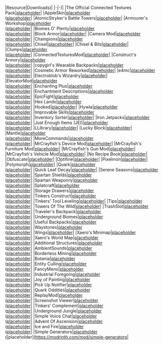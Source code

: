 |Resource|Downloads)|
|-|-)|
|The Official Connected Textures Pack|[placeholder](https://www.curseforge.com/minecraft/texture-packs/ctp)|
|AppleSkin|[placeholder](https://www.curseforge.com/minecraft/mc-mods/appleskin)<br>([placeholder](https://modrinth.com/mod/appleskin)|
|AtomicStryker's Battle Towers|[placeholder](https://www.curseforge.com/minecraft/mc-mods/atomicstrykers-battle-towers)|
|Armourer's Workshop|[placeholder](https://www.curseforge.com/minecraft/mc-mods/armourers-workshop)<br>([placeholder](https://modrinth.com/mod/armourers-workshop)|
|Biomes O' Plenty|[placeholder](https://www.curseforge.com/minecraft/mc-mods/biomes-o-plenty)<br>([placeholder](https://modrinth.com/mod/biomes-o-plenty)|
|Block Armor|[placeholder](https://www.curseforge.com/minecraft/mc-mods/block-armor)|
|Camera Mod|[placeholder](https://www.curseforge.com/minecraft/mc-mods/camera-mod)<br>([placeholder](https://modrinth.com/mod/camera-mod)|
|Champions|[placeholder](https://www.curseforge.com/minecraft/mc-mods/champions)<br>([placeholder](https://modrinth.com/mod/champions)|
|Chisel|[placeholder](https://www.curseforge.com/minecraft/mc-mods/chisel)|
|Chisel & Bits|[placeholder](https://www.curseforge.com/minecraft/mc-mods/chisels-bits)|
|Clumps|[placeholder](https://www.curseforge.com/minecraft/mc-mods/clumps)<br>([placeholder](https://modrinth.com/mod/clumps)|
|ConnectedTexturesMod|[placeholder](https://www.curseforge.com/minecraft/mc-mods/ctm)|
|Construct's Armory|[placeholder](https://www.curseforge.com/minecraft/mc-mods/constructs-armory)<br>([placeholder](https://modrinth.com/mod/constructs-armory)|
|copygirl's Wearable Backpacks|[placeholder](https://www.curseforge.com/minecraft/mc-mods/wearable-backpacks)<br>([placeholder](https://modrinth.com/mod/wearablebackpacks)|
|Cosmetic Armor Reworked|[placeholder](https://www.curseforge.com/minecraft/mc-mods/cosmetic-armor-reworked)|
|e4mc|[placeholder](https://www.curseforge.com/minecraft/mc-mods/e4mc)<br>([placeholder](https://modrinth.com/mod/e4mc)|
|Electroblob's Wizardry|[placeholder](https://www.curseforge.com/minecraft/mc-mods/electroblobs-wizardry)|
|ElevatorMod|[placeholder](https://www.curseforge.com/minecraft/mc-mods/openblocks-elevator)<br>([placeholder](https://modrinth.com/mod/elevatormod)|
|Enchanting Plus|[placeholder](https://www.curseforge.com/minecraft/mc-mods/enchanting-plus)<br>([placeholder](https://modrinth.com/mod/enchanting-plus)|
|Enchantment Descriptions|[placeholder](https://www.curseforge.com/minecraft/mc-mods/enchantment-descriptions)<br>([placeholder](https://modrinth.com/mod/enchantment-descriptions)|
|EpicFight|[placeholder](https://www.curseforge.com/minecraft/mc-mods/epic-fight-mod)<br>([placeholder](https://modrinth.com/mod/epic-fight)|
|Hex Lands|[placeholder](https://www.curseforge.com/minecraft/mc-mods/hex-lands)<br>([placeholder](https://modrinth.com/mod/hexlands)|
|Hooked|[placeholder](https://www.curseforge.com/minecraft/mc-mods/hooked)|
|Hywla|[placeholder](https://www.curseforge.com/minecraft/mc-mods/hwyla)<br>([placeholder](https://modrinth.com/mod/hwyla)|
|Improvable Skills|[placeholder](https://www.curseforge.com/minecraft/mc-mods/improvable-skills)<br>([placeholder](https://modrinth.com/mod/improvable-skills)|
|Inventory Sorter|[placeholder](https://www.curseforge.com/minecraft/mc-mods/inventory-sorter)|
|Iron Jetpacks|[placeholder](https://www.curseforge.com/minecraft/mc-mods/iron-jetpacks)<br>([placeholder](https://modrinth.com/mod/iron-jetpacks)|
|Just Enough Items (JEI)|[placeholder](https://www.curseforge.com/minecraft/mc-mods/jei)<br>([placeholder](https://modrinth.com/mod/jei)|
|LLibrary|[placeholder](https://www.curseforge.com/minecraft/mc-mods/llibrary)|
|Lucky Block|[placeholder](https://www.curseforge.com/minecraft/mc-mods/lucky-block)|
|Mantle|[placeholder](https://www.curseforge.com/minecraft/mc-mods/mantle)<br>([placeholder](https://modrinth.com/mod/mantle)|
|MoreCommands|[placeholder](https://www.curseforge.com/minecraft/mc-mods/morecommands)<br>([placeholder](https://modrinth.com/mod/morecommands)|
|MrCrayfish's Device Mod|[placeholder](https://mrcrayfish.com/mods/cdm)|
|MrCrayfish's Furniture Mod|[placeholder](https://mrcrayfish.com/mods/cfm)|
|MrCrayfish's Gun Mod|[placeholder](https://mrcrayfish.com/mods/cgm)|
|MrCrayfish's Vehicle Mod|[placeholder](https://mrcrayfish.com/mods/vehicle)|
|No Recipe Book|[placeholder](https://www.curseforge.com/minecraft/mc-mods/no-recipe-book)|
|Obfuscate|[placeholder](https://mrcrayfish.com/mods/obfuscate)|
|Optifine|[placeholder](https://optifine.net)|
|Pixelmon|[placeholder](https://reforged.gg)|
|Polymorph|[placeholder](https://modrinth.com/mod/polymorph)|
|Quark|[placeholder](https://www.curseforge.com/minecraft/mc-mods/quark)<br>([placeholder](https://modrinth.com/mod/quark)|
|Quick Leaf Decay|[placeholder](https://www.curseforge.com/minecraft/mc-mods/quick-leaf-decay)|
|Serene Seasons|[placeholder](https://www.curseforge.com/minecraft/mc-mods/serene-seasons)<br>([placeholder](https://modrinth.com/mod/serene-seasons)|
|Spartan Shields|[placeholder](https://www.curseforge.com/minecraft/mc-mods/spartan-shields)<br>([placeholder](https://modrinth.com/mod/spartan-shields)|
|Spartan Weaponry|[placeholder](https://www.curseforge.com/minecraft/mc-mods/spartan-weaponry)<br>([placeholder](https://modrinth.com/mod/spartan-weaponry)|
|Splatcraft|[placeholder](https://www.curseforge.com/minecraft/mc-mods/splatcraft)<br>([placeholder](https://modrinth.com/mod/splatcraft)|
|Storage Drawers|[placeholder](https://www.curseforge.com/minecraft/mc-mods/storage-drawers)<br>([placeholder](https://modrinth.com/mod/storagedrawers)|
|Tinkers Construct|[placeholder](https://www.curseforge.com/minecraft/mc-mods/tinkers-construct)<br>([placeholder](https://modrinth.com/mod/tinkers-construct)|
|Tinkers' Tool Leveling|[placeholder](https://www.curseforge.com/minecraft/mc-mods/tinkers-tool-leveling)|
|Tips|[placeholder](https://www.curseforge.com/minecraft/mc-mods/tips)<br>([placeholder](https://modrinth.com/mod/tips)|
|Towers Of The Wild|[placeholder](https://www.curseforge.com/minecraft/mc-mods/towers-of-the-wild)|
|TrashSlot|[placeholder](https://www.curseforge.com/minecraft/mc-mods/trashslot)<br>([placeholder](https://modrinth.com/mod/trashslot)|
|Traveler's Backpack|[placeholder](https://www.curseforge.com/minecraft/mc-mods/travelers-backpack)<br>([placeholder](https://modrinth.com/mod/travelersbackpack)|
|Underground Biomes|[placeholder](https://www.curseforge.com/minecraft/mc-mods/underground-biomes)<br>([placeholder](https://modrinth.com/mod/underground-biomes)|
|Useful Backpacks|[placeholder](https://www.curseforge.com/minecraft/mc-mods/useful-backpacks)<br>([placeholder](https://modrinth.com/mod/useful-backpacks)|
|Waystones|[placeholder](https://www.curseforge.com/minecraft/mc-mods/waystones)<br>([placeholder](https://modrinth.com/mod/waystones)|
|Wings|[placeholder](https://www.curseforge.com/minecraft/mc-mods/wings)|
|Xaero's Minimap|[placeholder](https://www.curseforge.com/minecraft/mc-mods/xaeros-minimap)<br>([placeholder](https://modrinth.com/mod/xaeros-minimap)|
|Xaero's World Map|[placeholder](https://www.curseforge.com/minecraft/mc-mods/xaeros-world-map)<br>([placeholder](https://modrinth.com/mod/xaeros-world-map)|
|Additional Structures|[placeholder](https://www.curseforge.com/minecraft/mc-mods/additional-structures)<br>([placeholder](https://modrinth.com/mod/additional-structures)|
|AmbientSounds|[placeholder](https://www.curseforge.com/minecraft/mc-mods/ambientsounds)<br>([placeholder](https://modrinth.com/mod/ambientsounds)|
|Borderless Mining|[placeholder](https://www.curseforge.com/minecraft/mc-mods/borderless-mining)<br>([placeholder](https://modrinth.com/mod/borderless-mining)|
|Botania|[placeholder](https://www.curseforge.com/minecraft/mc-mods/botania)<br>([placeholder](https://modrinth.com/mod/botania)|
|Entity Culling|[placeholder](https://www.curseforge.com/minecraft/mc-mods/entityculling)<br>([placeholder](https://modrinth.com/mod/entityculling)|
|FancyMenu|[placeholder](https://www.curseforge.com/minecraft/mc-mods/fancymenu)<br>([placeholder](https://modrinth.com/mod/fancymenu)|
|Industrial Foregoing|[placeholder](https://www.curseforge.com/minecraft/mc-mods/industrial-foregoing)<br>([placeholder](https://modrinth.com/mod/industrial-foregoing)|
|Joy of Painting|[placeholder](https://www.curseforge.com/minecraft/mc-mods/joy-of-painting)<br>([placeholder](https://modrinth.com/mod/joy-of-painting)|
|Pick Up Notifier|[placeholder](https://www.curseforge.com/minecraft/mc-mods/pick-up-notifier)<br>([placeholder](https://modrinth.com/mod/pick-up-notifier)|
|Quark Oddities|[placeholder](https://www.curseforge.com/minecraft/mc-mods/quark-oddities)<br>([placeholder](https://modrinth.com/mod/quark-oddities)|
|ReplayMod|[placeholder](https://www.replaymod.com/)<br>([placeholder](https://modrinth.com/mod/replaymod)|
|Screenshot Viewer|[placeholder](https://www.curseforge.com/minecraft/mc-mods/screenshot-viewer)<br>([placeholder](https://modrinth.com/mod/screenshot-viewer)|
|Tinkers' Complement|[placeholder](https://www.curseforge.com/minecraft/mc-mods/tinkers-complement)<br>([placeholder](https://modrinth.com/mod/tinkers-complement)|
|Underground Jungle|[placeholder](https://www.curseforge.com/minecraft/mc-mods/underground-jungle)<br>([placeholder](https://modrinth.com/mod/underground-jungle)|
|Simple Voice Chat|[placeholder](https://www.curseforge.com/minecraft/mc-mods/simple-voice-chat)<br>([placeholder](https://modrinth.com/plugin/simple-voice-chat)|
|Advent Of Ascension|[placeholder](https://www.curseforge.com/minecraft/mc-mods/advent-of-ascension-nevermine)<br>([placeholder](https://modrinth.com/mod/adventofascension)|
|Ice and Fire|[placeholder](https://www.curseforge.com/minecraft/mc-mods/ice-and-fire-dragons)<br>([placeholder](https://modrinth.com/mod/ice-and-fire-dragons)|
|Simple Generators|[placeholder](https://www.curseforge.com/minecraft/mc-mods/simple-generators)<br>([placeholder](https://modrinth.com/mod/simple-generators|
